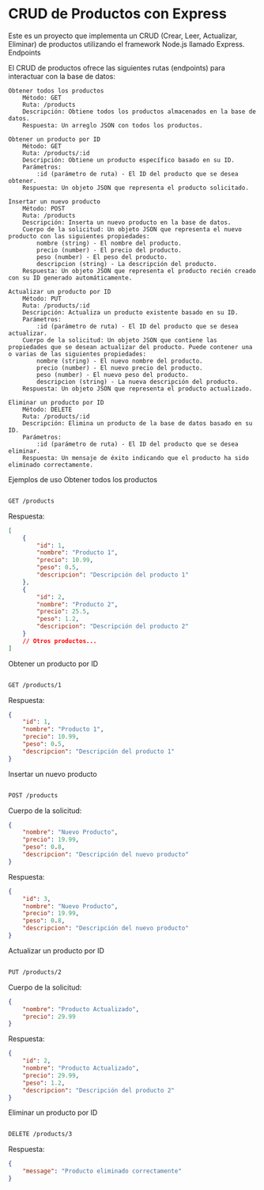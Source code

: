 # CRUD de Productos con Express

Este es un proyecto que implementa un CRUD (Crear, Leer, Actualizar, Eliminar) de productos utilizando el framework Node.js llamado Express.
Endpoints

El CRUD de productos ofrece las siguientes rutas (endpoints) para interactuar con la base de datos:

    Obtener todos los productos
        Método: GET
        Ruta: /products
        Descripción: Obtiene todos los productos almacenados en la base de datos.
        Respuesta: Un arreglo JSON con todos los productos.

    Obtener un producto por ID
        Método: GET
        Ruta: /products/:id
        Descripción: Obtiene un producto específico basado en su ID.
        Parámetros:
            :id (parámetro de ruta) - El ID del producto que se desea obtener.
        Respuesta: Un objeto JSON que representa el producto solicitado.

    Insertar un nuevo producto
        Método: POST
        Ruta: /products
        Descripción: Inserta un nuevo producto en la base de datos.
        Cuerpo de la solicitud: Un objeto JSON que representa el nuevo producto con las siguientes propiedades:
            nombre (string) - El nombre del producto.
            precio (number) - El precio del producto.
            peso (number) - El peso del producto.
            descripcion (string) - La descripción del producto.
        Respuesta: Un objeto JSON que representa el producto recién creado con su ID generado automáticamente.

    Actualizar un producto por ID
        Método: PUT
        Ruta: /products/:id
        Descripción: Actualiza un producto existente basado en su ID.
        Parámetros:
            :id (parámetro de ruta) - El ID del producto que se desea actualizar.
        Cuerpo de la solicitud: Un objeto JSON que contiene las propiedades que se desean actualizar del producto. Puede contener una o varias de las siguientes propiedades:
            nombre (string) - El nuevo nombre del producto.
            precio (number) - El nuevo precio del producto.
            peso (number) - El nuevo peso del producto.
            descripcion (string) - La nueva descripción del producto.
        Respuesta: Un objeto JSON que representa el producto actualizado.

    Eliminar un producto por ID
        Método: DELETE
        Ruta: /products/:id
        Descripción: Elimina un producto de la base de datos basado en su ID.
        Parámetros:
            :id (parámetro de ruta) - El ID del producto que se desea eliminar.
        Respuesta: Un mensaje de éxito indicando que el producto ha sido eliminado correctamente.

Ejemplos de uso
Obtener todos los productos

```bash

GET /products

```

Respuesta:

```json
[
    {
        "id": 1,
        "nombre": "Producto 1",
        "precio": 10.99,
        "peso": 0.5,
        "descripcion": "Descripción del producto 1"
    },
    {
        "id": 2,
        "nombre": "Producto 2",
        "precio": 25.5,
        "peso": 1.2,
        "descripcion": "Descripción del producto 2"
    }
    // Otros productos...
]
```

Obtener un producto por ID

```bash

GET /products/1
```

Respuesta:

```json
{
    "id": 1,
    "nombre": "Producto 1",
    "precio": 10.99,
    "peso": 0.5,
    "descripcion": "Descripción del producto 1"
}
```

Insertar un nuevo producto

```bash

POST /products
```

Cuerpo de la solicitud:

```json
{
    "nombre": "Nuevo Producto",
    "precio": 19.99,
    "peso": 0.8,
    "descripcion": "Descripción del nuevo producto"
}
```

Respuesta:

```json
{
    "id": 3,
    "nombre": "Nuevo Producto",
    "precio": 19.99,
    "peso": 0.8,
    "descripcion": "Descripción del nuevo producto"
}
```

Actualizar un producto por ID

```bash

PUT /products/2
```

Cuerpo de la solicitud:

```json
{
    "nombre": "Producto Actualizado",
    "precio": 29.99
}
```

Respuesta:

```json
{
    "id": 2,
    "nombre": "Producto Actualizado",
    "precio": 29.99,
    "peso": 1.2,
    "descripcion": "Descripción del producto 2"
}
```

Eliminar un producto por ID

```bash

DELETE /products/3
```

Respuesta:

```json
{
    "message": "Producto eliminado correctamente"
}
```
